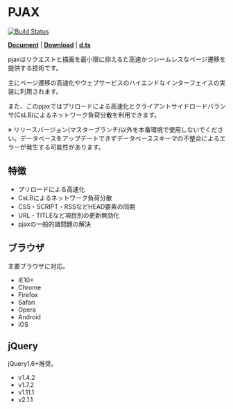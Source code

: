 # PJAX
[![Build Status](https://travis-ci.org/falsandtru/jquery.pjax.js.svg?branch=master)](https://travis-ci.org/falsandtru/jquery.pjax.js)

**[Document](http://falsandtru.github.io/jquery.pjax.js/)**
 | 
**[Download](https://github.com/falsandtru/jquery.pjax.js/releases)**
 | 
**[d.ts](src/ts/.d/jquery.pjax.d.ts)**


pjaxはリクエストと描画を最小限に抑えるた高速かつシームレスなページ遷移を提供する技術です。

主にページ遷移の高速化やウェブサービスのハイエンドなインターフェイスの実装に利用されます。

また、このpjaxではプリロードによる高速化とクライアントサイドロードバランサ(CsLB)によるネットワーク負荷分散を利用できます。

※ リリースバージョン(マスターブランチ)以外を本番環境で使用しないでください。データベースをアップデートできずデータベーススキーマの不整合によるエラーが発生する可能性があります。

## 特徴

* プリロードによる高速化
* CsLBによるネットワーク負荷分散
* CSS・SCRIPT・RSSなどHEAD要素の同期
* URL・TITLEなど項目別の更新無効化
* pjaxの一般的諸問題の解決

## ブラウザ
主要ブラウザに対応。

* IE10+
* Chrome
* Firefox
* Safari
* Opera
* Android
* iOS

## jQuery
jQuery1.6+推奨。

* v1.4.2
* v1.7.2
* v1.11.1
* v2.1.1
